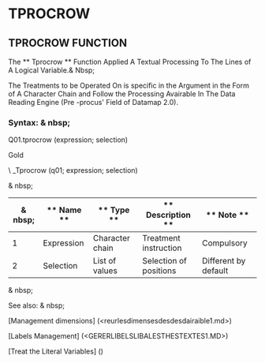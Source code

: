 # TPROCROW

## TPROCROW FUNCTION

The ** Tprocrow ** Function Applied A Textual Processing To The Lines of A Logical Variable.& Nbsp;

The Treatments to be Operated On is specific in the Argument in the Form of A Character Chain and Follow the Processing Avairable In The Data Reading Engine (Pre -procus' Field of Datamap 2.0).

### Syntax: & nbsp;

Q01.tprocrow (expression; selection)

Gold

\ _Tprocrow (q01; expression; selection)

& nbsp;

|& nbsp;|** Name ** |** Type ** |** Description ** |** Note ** |
|--- |--- |--- |--- |--- |
|&#49;|Expression |Character chain |Treatment instruction |Compulsory |
|&#50;|Selection |List of values ​​|Selection of positions |Different by default |

& nbsp;

See also: & nbsp;

[Management dimensions] (<reurlesdimensesdesdesdairaible1.md>)

[Labels Management] (<GERERLIBELSLIBALESTHESTEXTES1.MD>)

[Treat the Literal Variables] (<Trellious Little Little.md>)